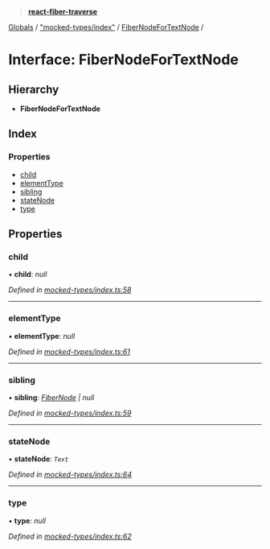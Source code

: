 > **[react-fiber-traverse](../README.md)**

[Globals](../globals.md) / ["mocked-types/index"](../modules/_mocked_types_index_.md) / [FiberNodeForTextNode](_mocked_types_index_.fibernodefortextnode.md) /

# Interface: FiberNodeForTextNode

## Hierarchy

* **FiberNodeForTextNode**

## Index

### Properties

* [child](_mocked_types_index_.fibernodefortextnode.md#child)
* [elementType](_mocked_types_index_.fibernodefortextnode.md#elementtype)
* [sibling](_mocked_types_index_.fibernodefortextnode.md#sibling)
* [stateNode](_mocked_types_index_.fibernodefortextnode.md#statenode)
* [type](_mocked_types_index_.fibernodefortextnode.md#type)

## Properties

###  child

• **child**: *null*

*Defined in [mocked-types/index.ts:58](https://github.com/bendtherules/react-fiber-traverse/blob/6cffc96/src/mocked-types/index.ts#L58)*

___

###  elementType

• **elementType**: *null*

*Defined in [mocked-types/index.ts:61](https://github.com/bendtherules/react-fiber-traverse/blob/6cffc96/src/mocked-types/index.ts#L61)*

___

###  sibling

• **sibling**: *[FiberNode](../modules/_mocked_types_index_.md#fibernode) | null*

*Defined in [mocked-types/index.ts:59](https://github.com/bendtherules/react-fiber-traverse/blob/6cffc96/src/mocked-types/index.ts#L59)*

___

###  stateNode

• **stateNode**: *`Text`*

*Defined in [mocked-types/index.ts:64](https://github.com/bendtherules/react-fiber-traverse/blob/6cffc96/src/mocked-types/index.ts#L64)*

___

###  type

• **type**: *null*

*Defined in [mocked-types/index.ts:62](https://github.com/bendtherules/react-fiber-traverse/blob/6cffc96/src/mocked-types/index.ts#L62)*